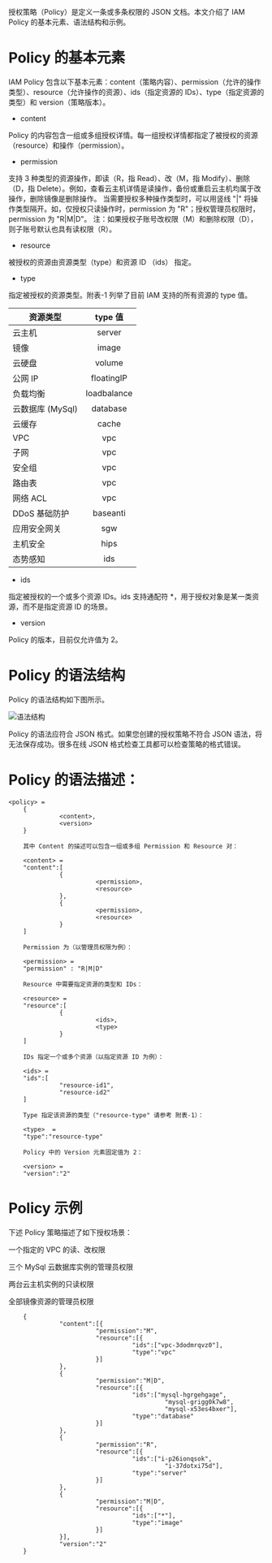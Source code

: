 授权策略（Policy）是定义一条或多条权限的 JSON 文档。本文介绍了 IAM Policy 的基本元素、语法结构和示例。

# Policy 的基本元素
IAM Policy 包含以下基本元素：content（策略内容）、permission（允许的操作类型）、resource（允许操作的资源）、ids（指定资源的 IDs）、type（指定资源的类型）和 version（策略版本）。

 - content

Policy 的内容包含一组或多组授权详情。每一组授权详情都指定了被授权的资源（resource）和操作（permission）。

 - permission

支持 3 种类型的资源操作，即读（R，指 Read）、改（M，指 Modify）、删除（D，指 Delete）。例如，查看云主机详情是读操作，备份或重启云主机均属于改操作，删除镜像是删除操作。
当需要授权多种操作类型时，可以用竖线 "|" 将操作类型隔开。如，仅授权只读操作时，permission 为 "R"；授权管理员权限时，permission 为 "R|M|D"。
注：如果授权子账号改权限（M）和删除权限（D），则子账号默认也具有读权限（R）。

 - resource

被授权的资源由资源类型（type）和资源 ID （ids） 指定。

 - type

指定被授权的资源类型。附表-1 列举了目前 IAM 支持的所有资源的 type 值。

|资源类型|type 值|
|---|:--:|
云主机|server
镜像|image
云硬盘|volume
公网 IP|floatingIP
负载均衡|loadbalance
云数据库 (MySql)|database
云缓存|cache
VPC|vpc
子网|vpc
安全组|vpc
路由表|vpc
网络 ACL|vpc
DDoS 基础防护|baseanti
应用安全网关|sgw
主机安全|hips
态势感知|ids

 - ids

指定被授权的一个或多个资源 IDs。ids 支持通配符 *，用于授权对象是某一类资源，而不是指定资源 ID 的场景。

 - version

Policy 的版本，目前仅允许值为 2。

# Policy 的语法结构
Policy 的语法结构如下图所示。

![语法结构](https://github.com/jdcloudcom/cn/blob/edit/image/IAM/Strategy%20Management/policy%E8%AF%AD%E6%B3%95%E7%BB%93%E6%9E%84.png)

Policy 的语法应符合 JSON 格式。如果您创建的授权策略不符合 JSON 语法，将无法保存成功。很多在线 JSON 格式检查工具都可以检查策略的格式错误。

# Policy 的语法描述：

	<policy> =
		{
		          <content>,
		          <version>
		}
		
		其中 Content 的描述可以包含一组或多组 Permission 和 Resource 对：
		
		<content> = 
		"content":[
		          {
		                    <permission>,
		                    <resource>
		          },
		          {
		                    <permission>,
		                    <resource>
		          }
		]
		
		Permission 为（以管理员权限为例）：
		
		<permission> = 
		"permission" : "R|M|D"
		
		Resource 中需要指定资源的类型和 IDs：
		
		<resource> =
		"resource":[
		          {
		                    <ids>,
		                    <type>
		          }
		]
		
		IDs 指定一个或多个资源（以指定资源 ID 为例）：
		
		<ids> = 
		"ids":[
		          "resource-id1",
		          "resource-id2"
		]
		
		Type 指定该资源的类型（"resource-type" 请参考 附表-1）：
		
		<type>  = 
		"type":"resource-type"
		
		Policy 中的 Version 元素固定值为 2：
		
		<version> = 
		"version":"2"


# Policy 示例
下述 Policy 策略描述了如下授权场景：

一个指定的 VPC 的读、改权限

三个 MySql 云数据库实例的管理员权限

两台云主机实例的只读权限

全部镜像资源的管理员权限

		{
		          "content":[{
		                    "permission":"M",
		                    "resource":[{
		                              "ids":["vpc-3dodmrqvz0"],
		                              "type":"vpc"
		                    }]
		          },
		          {
		                    "permission":"M|D",
		                    "resource":[{
		                              "ids":["mysql-hgrgehgage",
		                                       "mysql-grigg0k7w8",
		                                       "mysql-x53es4bxer"],
		                              "type":"database"
		                    }]
		          }, 
		          {
		                    "permission":"R",
		                    "resource":[{
		                              "ids":["i-p26ionqsok",
		                                       "i-37dotxi75d"],
		                              "type":"server"
		                    }]
		          },
		          {
		                    "permission":"M|D",
		                    "resource":[{
		                              "ids":["*"],
		                              "type":"image"
		                    }]
		          }],
		          "version":"2"
		}
